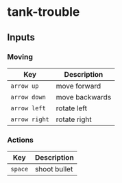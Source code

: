 # tank-trouble

## Inputs

### Moving

| Key | Description |
| --- | --- |
| `arrow up`    | move forward   |
| `arrow down`  | move backwards |
| `arrow left`  | rotate left    |
| `arrow right` | rotate right   |

### Actions

| Key | Description |
| --- | --- |
| `space` | shoot bullet |